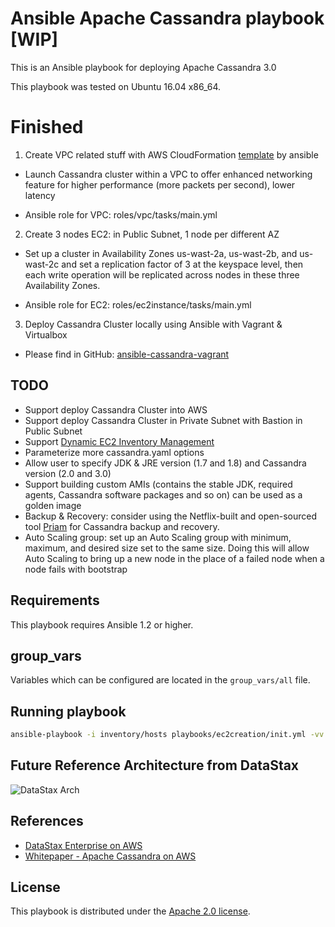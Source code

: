 # Ansible Apache Cassandra playbook [WIP]

This is an Ansible playbook for deploying Apache Cassandra 3.0

This playbook was tested on Ubuntu 16.04 x86_64.

# Finished

1. Create VPC related stuff with AWS CloudFormation [template](https://s3.amazonaws.com/quickstart-reference/aws/vpc/latest/templates/aws-vpc.template) by ansible

- Launch Cassandra cluster within a VPC to offer enhanced networking feature for higher performance (more packets per second), lower latency

- Ansible role for VPC: roles/vpc/tasks/main.yml

2. Create 3 nodes EC2: in Public Subnet, 1 node per different AZ

- Set up a cluster in Availability Zones us-wast-2a, us-wast-2b, and us-wast-2c and set a replication factor of 3 at the keyspace level, then each write operation will be replicated across nodes in these three Availability Zones.

- Ansible role for EC2: roles/ec2instance/tasks/main.yml

3. Deploy Cassandra Cluster locally using Ansible with Vagrant & Virtualbox

- Please find in GitHub: [ansible-cassandra-vagrant](https://github.com/davidlu1001/ansible-cassandra-vagrant)

## TODO

* Support deploy Cassandra Cluster into AWS
* Support deploy Cassandra Cluster in Private Subnet with Bastion in Public Subnet
* Support [Dynamic EC2 Inventory Management](https://aws.amazon.com/cn/blogs/apn/getting-started-with-ansible-and-dynamic-amazon-ec2-inventory-management/)
* Parameterize more cassandra.yaml options
* Allow user to specify JDK & JRE version (1.7 and 1.8) and Cassandra version (2.0 and 3.0)
* Support building custom AMIs (contains the stable JDK, required agents, Cassandra software packages and so on) can be used as a golden image
* Backup & Recovery: consider using the Netflix-built and open-sourced tool [Priam](https://github.com/Netflix/Priam) for Cassandra backup and recovery.
* Auto Scaling group: set up an Auto Scaling group with minimum, maximum, and desired size set to the same size. Doing this will allow Auto Scaling to bring up a new node in the place of a failed node when a node fails with bootstrap

## Requirements

This playbook requires Ansible 1.2 or higher.

## group_vars

Variables which can be configured are located in the `group_vars/all` file.

## Running playbook

```bash
ansible-playbook -i inventory/hosts playbooks/ec2creation/init.yml -vv
```
## Future Reference Architecture from DataStax

![DataStax Arch](https://d0.awsstatic.com/partner-network/QuickStart/datasheets/dse-on-aws-architecture.png)

## References

* [DataStax Enterprise on AWS](https://aws.amazon.com/cn/quickstart/architecture/datastax-enterprise/)
* [Whitepaper - Apache Cassandra on AWS](https://www.google.com/url?sa=t&rct=j&q=&esrc=s&source=web&cd=1&cad=rja&uact=8&ved=0ahUKEwj46YTqhfzUAhXDF5QKHdIxD3UQFggyMAA&url=https%3A%2F%2Fd0.awsstatic.com%2Fwhitepapers%2FCassandra_on_AWS.pdf&usg=AFQjCNFMM63do3tApNvPWog6VUsKeiXeig)

## License

This playbook is distributed under the
[Apache 2.0 license](http://www.apache.org/licenses/LICENSE-2.0.html).
